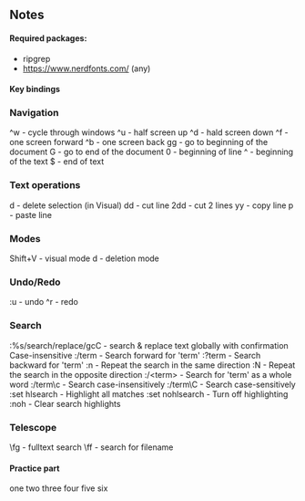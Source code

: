## Notes

#### Required packages:
 
- ripgrep
- https://www.nerdfonts.com/ (any)

#### Key bindings

### Navigation
^w  - cycle through windows
^u  - half screen up
^d  - hald screen down
^f  - one screen forward
^b  - one screen back
gg  - go to beginning of the document
G   - go to end of the document
0   - beginning of line
^   - beginning of the text
$   - end of text  

### Text operations
d   - delete selection (in Visual)
dd  - cut line
2dd - cut 2 lines
yy  - copy line
p   - paste line

### Modes
Shift+V - visual mode
d   - deletion mode

### Undo/Redo
:u  - undo
^r  - redo

### Search
:%s/search/replace/gcC - search & replace text globally with confirmation Case-insensitive
:/term - Search forward for 'term'
:?term - Search backward for 'term'
:n - Repeat the search in the same direction
:N - Repeat the search in the opposite direction
:/\<term\> - Search for 'term' as a whole word
:/term\c - Search case-insensitively
:/term\C - Search case-sensitively
:set hlsearch - Highlight all matches
:set nohlsearch - Turn off highlighting
:noh - Clear search highlights

### Telescope

\fg - fulltext search
\ff - search for filename

#### Practice part

one
two
three
four
five
six

